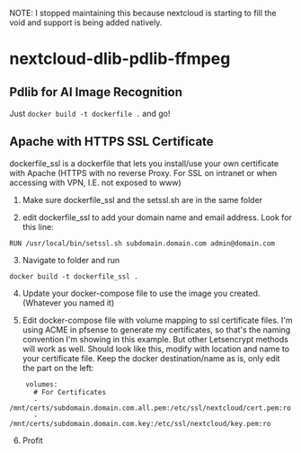 NOTE: I stopped maintaining this because nextcloud is starting to fill the void and support is being added natively.

# nextcloud-dlib-pdlib-ffmpeg
## Pdlib for AI Image Recognition
Just `docker build -t dockerfile .` and go!

## Apache with HTTPS SSL Certificate
dockerfile_ssl is a dockerfile that lets you install/use your own certificate with Apache (HTTPS with no reverse Proxy. For SSL on intranet or when accessing with VPN, I.E. not exposed to www)

1. Make sure dockerfile_ssl and the setssl.sh are in the same folder

2. edit dockerfile_ssl to add your domain name and email address.  Look for this line:

`RUN /usr/local/bin/setssl.sh subdomain.domain.com admin@domain.com`

3. Navigate to folder and run 

`docker build -t dockerfile_ssl .`

4. Update your docker-compose file to use the image you created. (Whatever you named it)

5. Edit docker-compose file with volume mapping to ssl certificate files.
I'm using ACME in pfsense to generate my certificates, so that's the naming convention I'm showing in this example.  But other Letsencrypt methods will work as well.  Should look like this, modify with location and name to your certificate file.  Keep the docker destination/name as is, only edit the part on the left:

```
    volumes:
      # For Certificates
      - /mnt/certs/subdomain.domain.com.all.pem:/etc/ssl/nextcloud/cert.pem:ro
      - /mnt/certs/subdomain.domain.com.key:/etc/ssl/nextcloud/key.pem:ro
```

6. Profit
